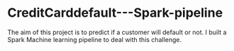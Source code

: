# CreditCarddefault---Spark-pipeline

The aim of this project is to predict if a customer will default or not. I built a Spark Machine learning pipeline to deal with this challenge.
